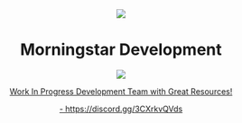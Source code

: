 <div align="center">
  <kbd>
  <img src="https://cdn.discordapp.com/attachments/971414395764752404/1135880134595977317/opera_IzlFzy7IQ3.png?ex=65ddb7cf&is=65cb42cf&hm=3f0fb9efd468e81f5b430a2745ac21ad53093189bdf23db687acede015d1f19c&">
  </kbd>
  <h1 align="center">Morningstar Development</h1>
</div>
<p align="center">
  <tr>
    <td align="center" style="padding=0;width=50%;">
      <a href="https://github.com/xViperAG">
      <img src="https://github-readme-stats.vercel.app/api/?username=xViperAG&theme=dark&show_icons=true"/>
    </td>
  </tr>
</p>
<p align="center">
Work In Progress Development Team with Great Resources!
  <div align="center">
    - https://discord.gg/3CXrkvQVds
  </div>
</p>
<!--

<div align="center">
  <kbd>
  <img src="https://media.discordapp.net/attachments/996342018127175751/1001672364813189231/ouroborosresized.png" width="200">
  </kbd>
  <h3 align="center">Join My RP Server Discord Here<h3>
</div>

-->

<!--

**Here are some ideas to get you started:**

🙋‍♀️ A short introduction - what is your organization all about?
🌈 Contribution guidelines - how can the community get involved?
👩‍💻 Useful resources - where can the community find your docs? Is there anything else the community should know?
🍿 Fun facts - what does your team eat for breakfast?
🧙 Remember, you can do mighty things with the power of [Markdown](https://docs.github.com/github/writing-on-github/getting-started-with-writing-and-formatting-on-github/basic-writing-and-formatting-syntax)
-->
